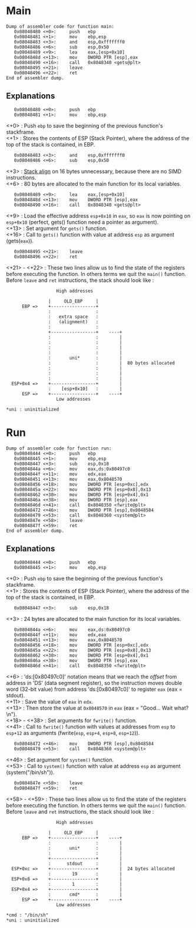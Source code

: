 # Main
```
Dump of assembler code for function main:
   0x08048480 <+0>:     push   ebp
   0x08048481 <+1>:     mov    ebp,esp
   0x08048483 <+3>:     and    esp,0xfffffff0
   0x08048486 <+6>:     sub    esp,0x50
   0x08048489 <+9>:     lea    eax,[esp+0x10]
   0x0804848d <+13>:    mov    DWORD PTR [esp],eax
   0x08048490 <+16>:    call   0x8048340 <gets@plt>
   0x08048495 <+21>:    leave
   0x08048496 <+22>:    ret
End of assembler dump.
```
## Explanations
```
   0x08048480 <+0>:     push   ebp
   0x08048481 <+1>:     mov    ebp,esp
```
<+0> : Push `ebp` to save the beginning of the previous function's stackframe.  
<+1> : Stores the contents of ESP (Stack Pointer), where the address of the top of the stack is contained, in EBP.
```
   0x08048483 <+3>:     and    esp,0xfffffff0
   0x08048486 <+6>:     sub    esp,0x50
```
<+3> : [Stack align](https://github.com/maxisimo/42-RainFall/blob/main/doc/asm_x86/alignment.md) on 16 bytes unnecessary, because there are no SIMD instructions.  
<+6> : 80 bytes are allocated to the main function for its local variables.
```
   0x08048489 <+9>:     lea    eax,[esp+0x10]
   0x0804848d <+13>:    mov    DWORD PTR [esp],eax
   0x08048490 <+16>:    call   0x8048340 <gets@plt>
```
<+9> : Load the effective address `esp+0x10` in `eax`, so `eax` is now pointing on `esp+0x10` (perfect, gets() function need a pointer as argument).  
<+13> : Set argument for `gets()` function.  
<+16> : Call to `gets()` function with value at address `esp` as argument (gets(`eax`)).  
```
   0x08048495 <+21>:    leave
   0x08048496 <+22>:    ret
```
<+21> - <+22> : These two lines allow us to find the state of the registers before executing the function. In others terms we quit the `main()` function.  
Before `leave` and `ret` instructions, the stack should look like :
```
                   High addresses

                |     OLD_EBP     |
      EBP =>    +-----------------+
                :                 :
                :   extra space   :
                :   (alignment)   :
                :                 :
                +-----------------+    ----+
                :                 :        |
                :                 :        |
                :                 :        |
                :                 :        |
                :       uni*      :        |
                :                 :        |  80 bytes allocated
                :                 :        |
                :                 :        |
                :                 :        |
  ESP+0x4 =>    +-----------------+        |
                :    [esp+0x10]   :        |
      ESP =>    +-----------------+    ----+
                   Low addresses

*uni : uninitialized
```

# Run
```
Dump of assembler code for function run:
   0x08048444 <+0>:     push   ebp
   0x08048445 <+1>:     mov    ebp,esp
   0x08048447 <+3>:     sub    esp,0x18
   0x0804844a <+6>:     mov    eax,ds:0x80497c0
   0x0804844f <+11>:    mov    edx,eax
   0x08048451 <+13>:    mov    eax,0x8048570
   0x08048456 <+18>:    mov    DWORD PTR [esp+0xc],edx
   0x0804845a <+22>:    mov    DWORD PTR [esp+0x8],0x13
   0x08048462 <+30>:    mov    DWORD PTR [esp+0x4],0x1
   0x0804846a <+38>:    mov    DWORD PTR [esp],eax
   0x0804846d <+41>:    call   0x8048350 <fwrite@plt>
   0x08048472 <+46>:    mov    DWORD PTR [esp],0x8048584
   0x08048479 <+53>:    call   0x8048360 <system@plt>
   0x0804847e <+58>:    leave
   0x0804847f <+59>:    ret
End of assembler dump.
```
## Explanations
```
   0x08048444 <+0>:     push   ebp
   0x08048445 <+1>:     mov    ebp,esp
```
<+0> : Push `ebp` to save the beginning of the previous function's stackframe.  
<+1> : Stores the contents of ESP (Stack Pointer), where the address of the top of the stack is contained, in EBP.
```
   0x08048447 <+3>:     sub    esp,0x18
```
<+3> : 24 bytes are allocated to the main function for its local variables.
```
   0x0804844a <+6>:     mov    eax,ds:0x80497c0
   0x0804844f <+11>:    mov    edx,eax
   0x08048451 <+13>:    mov    eax,0x8048570
   0x08048456 <+18>:    mov    DWORD PTR [esp+0xc],edx
   0x0804845a <+22>:    mov    DWORD PTR [esp+0x8],0x13
   0x08048462 <+30>:    mov    DWORD PTR [esp+0x4],0x1
   0x0804846a <+38>:    mov    DWORD PTR [esp],eax
   0x0804846d <+41>:    call   0x8048350 <fwrite@plt>
```
<+6> : 'ds:[0x80497c0]' notation means that we reach the *offset* from address in 'DS' (data segment register), so the instruction moves double word (32-bit value) from address 'ds:[0x80497c0]' to register `eax` (eax = stdout).  
<+11> : Save the value of `eax` in `edx`.  
<+13> : Then store the value at `0x8048570` in `eax` (eax = "Good... Wait what?\n").  
<+18> - <+38> : Set arguments for `fwrite()` function.  
<+41> : Call to `fwrite()` function with values at addresses from `esp` to `esp+12` as arguments (fwrite(`esp`, `esp+4`, `esp+8`, `esp+12`)).
```
   0x08048472 <+46>:    mov    DWORD PTR [esp],0x8048584
   0x08048479 <+53>:    call   0x8048360 <system@plt>
```
<+46> : Set argument for `system()` function.  
<+53> : Call to `system()` function with value at address `esp` as argument (system("/bin/sh")).  
```
   0x0804847e <+58>:    leave
   0x0804847f <+59>:    ret
```
<+58> - <+59> : These two lines allow us to find the state of the registers before executing the function. In others terms we quit the `main()` function.  
Before `leave` and `ret` instructions, the stack should look like :
```
                   High addresses

                |     OLD_EBP     |
      EBP =>    +-----------------+    ----+
                :                 :        |
                :       uni*      :        |
                :                 :        |
                +-----------------+        |
                :      stdout     :        |
  ESP+0xc =>    +-----------------+        |  24 bytes allocated
                :        19       :        |
  ESP+0x8 =>    +-----------------+        |
                :        1        :        |
  ESP+0x4 =>    +-----------------+        |
                :       cmd*      :        |
      ESP =>    +-----------------+    ----+
                   Low addresses

*cmd : "/bin/sh"
*uni : uninitialized
```
